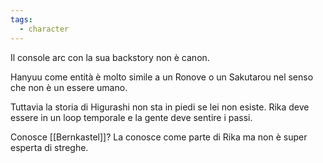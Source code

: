 ```yaml
---
tags:
  - character
---
```

Il console arc con la sua backstory non è canon.

Hanyuu come entità è molto simile a un Ronove o un Sakutarou nel senso che non è un essere umano.

Tuttavia la storia di Higurashi non sta in piedi se lei non esiste. Rika deve essere in un loop temporale e la gente deve sentire i passi.

Conosce [[Bernkastel]]? La conosce come parte di Rika ma non è super esperta di streghe.